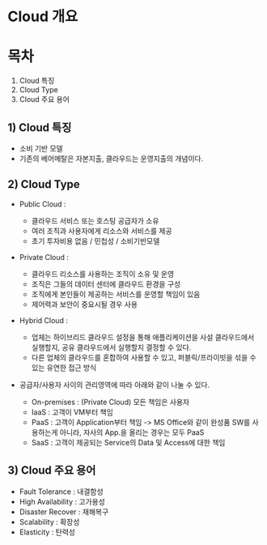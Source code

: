 # Cloud 개요


# 목차
1) Cloud 특징
2) Cloud Type
3) Cloud 주요 용어


## 1) Cloud 특징

   - 소비 기반 모델
   - 기존의 베어메탈은 자본지출, 클라우드는 운영지출의 개념이다.
   

## 2) Cloud Type

   - Public Cloud : 
      * 클라우드 서비스 또는 호스팅 공급자가 소유
      * 여러 조직과 사용자에게 리소스와 서비스를 제공
      * 초기 투자비용 없음 / 민첩성 / 소비기반모델  
   - Private Cloud : 
      * 클라우드 리소스를 사용하는 조직이 소유 및 운영
      * 조직은 그들의 데이터 센터에 클라우드 환경을 구성
      * 조직에게 본인들이 제공하는 서비스를 운영할 책임이 있음
      * 제어력과 보안이 중요시될 경우 사용      
   - Hybrid Cloud : 
      * 업체는 하이브리드 클라우드 설정을 통해 애플리케이션을 사설 클라우드에서 실행할지, 공유 클라우드에서 실행할지 결정할 수 있다.
      * 다른 업체의 클라우드를 혼합하여 사용할 수 있고, 퍼블릭/프라이빗을 섞을 수 있는 유연한 접근 방식
      
   - 공급자/사용자 사이의 관리영역에 따라 아래와 같이 나눌 수 있다. 
      * On-premises : (Private Cloud) 모든 책임은 사용자
      * IaaS : 고객이 VM부터 책임
      * PaaS : 고객이 Application부터 책임
         -> MS Office와 같이 완성품 SW를 사용하는게 아니라, 자사의 App.을 올리는 경우는 모두 PaaS
      * SaaS : 고객이 제공되는 Service의 Data 및 Access에 대한 책임
      

## 3) Cloud 주요 용어

   - Fault Tolerance : 내결함성
   - High Availability : 고가용성
   - Disaster Recover : 재해복구
   - Scalability : 확장성
   - Elasticity : 탄력성


      
